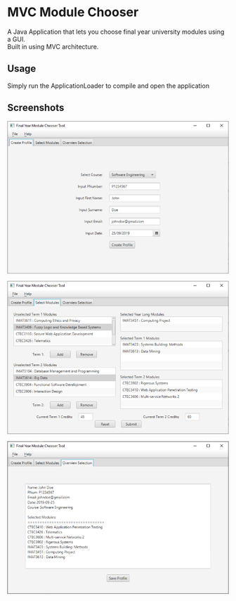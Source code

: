 # MVC Module Chooser

A Java Application that lets you choose final year university modules using a GUI.  
Built in using MVC architecture.

## Usage

Simply run the ApplicationLoader to compile and open the application

## Screenshots

![Create Profile](/Screenshots/create-profile.png)  

![Select Modules](/Screenshots/select-modules.png)  

![Overview](/Screenshots/overview.png)  
